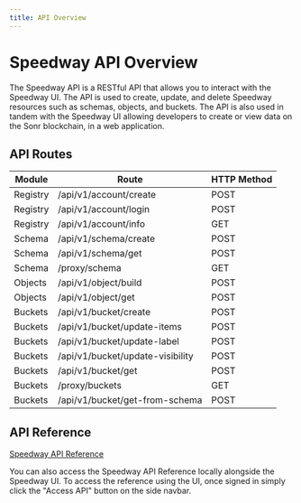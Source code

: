 ```yaml
---
title: API Overview
---
```

# Speedway API Overview

The Speedway API is a RESTful API that allows you to interact with the Speedway UI. The API is used to create, update, and delete Speedway resources such as schemas, objects, and buckets. The API is also used in tandem with the Speedway UI allowing developers to create or view data on the Sonr blockchain, in a web application.

## API Routes
| Module | Route | HTTP Method |
| -------- | -------- | -------- |
| Registry  | /api/v1/account/create | POST |
| Registry  | /api/v1/account/login | POST |
| Registry  | /api/v1/account/info | GET |
| Schema | /api/v1/schema/create | POST |
| Schema | /api/v1/schema/get | POST | 
| Schema | /proxy/schema | GET |
| Objects | /api/v1/object/build | POST |
| Objects | /api/v1/object/get | POST |
| Buckets | /api/v1/bucket/create | POST |
| Buckets | /api/v1/bucket/update-items | POST |
| Buckets | /api/v1/bucket/update-label | POST |
| Buckets | /api/v1/bucket/update-visibility | POST |
| Buckets | /api/v1/bucket/get | POST |
| Buckets | /proxy/buckets | GET |
| Buckets | /api/v1/bucket/get-from-schema | POST | 

## API Reference
[Speedway API Reference](https://docs.sonr.io)

You can also access the Speedway API Reference locally alongside the Speedway UI. To access the reference using the UI, once signed in simply click the "Access API" button on the side navbar.